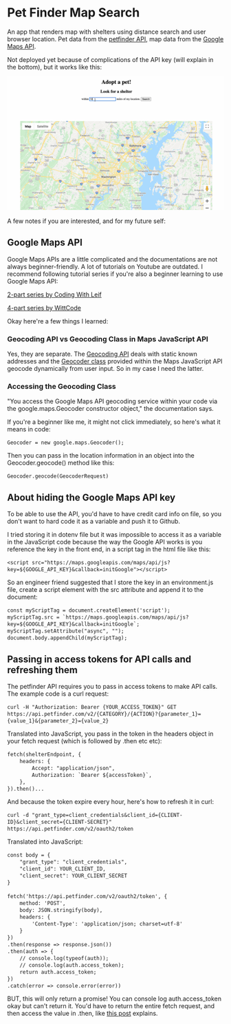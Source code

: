 # Pet Finder Map Search

An app that renders map with shelters using distance search and user browser location. Pet data from the [petfinder API](https://www.petfinder.com/developers/v2/docs/), map data from the [Google Maps API](https://developers.google.com/maps/documentation).

Not deployed yet because of complications of the API key (will explain in the bottom), but it works like this:

![alt text](img/pet_finder.gif)

A few notes if you are interested, and for my future self:

## Google Maps API
Google Maps APIs are a little complicated and the documentations are not always beginner-friendly. A lot of tutorials on Youtube are outdated. I recommend following tutorial series if you're also a beginner learning to use Google Maps API:

[2-part series by Coding With Leif](https://www.youtube.com/watch?v=C6VxJoR3754)

[4-part series by WittCode](https://www.youtube.com/watch?v=Ad7bS3g87ds&list=PLkqiWyX-_Lot4FvynFl9i0vY1PbS11mHR)

Okay here're a few things I learned:

### Geocoding API vs Geocoding Class in Maps JavaScript API
Yes, they are separate. The [Geocoding API](https://developers.google.com/maps/documentation/geocoding/start) deals with static known addresses and the [Geocoder class](https://developers.google.com/maps/documentation/javascript/geocoding) provided within the Maps JavaScript API geocode dynamically from user input. So in my case I need the latter.

### Accessing the Geocoding Class 
"You access the Google Maps API geocoding service within your code via the google.maps.Geocoder constructor object," the documentation says. 

If you're a beginner like me, it might not click immediately, so here's what it means in code:

    Geocoder = new google.maps.Geocoder();

Then you can pass in the location information in an object into the Geocoder.geocode() method like this:

    Geocoder.geocode(GeocoderRequest)

## About hiding the Google Maps API key
To be able to use the API, you'd have to have credit card info on file, so you don't want to hard code it as a variable and push it to Github. 

I tried storing it in dotenv file but it was impossible to access it as a variable in the JavaScript code because the way the Google API works is you reference the key in the front end, in a script tag in the html file like this:

    <script src="https://maps.googleapis.com/maps/api/js?key=${GOOGLE_API_KEY}&callback=initGoogle"></script>

So an engineer friend suggested that I store the key in an environment.js file, create a script element with the src attribute and append it to the document:

    const myScriptTag = document.createElement('script');
    myScriptTag.src = `https://maps.googleapis.com/maps/api/js?key=${GOOGLE_API_KEY}&callback=initGoogle`;
    myScriptTag.setAttribute("async", "");
    document.body.appendChild(myScriptTag);


## Passing in access tokens for API calls and refreshing them
The petfinder API requires you to pass in access tokens to make API calls. The example code is a curl request:

    curl -H "Authorization: Bearer {YOUR_ACCESS_TOKEN}" GET https://api.petfinder.com/v2/{CATEGORY}/{ACTION}?{parameter_1}={value_1}&{parameter_2}={value_2}

Translated into JavaScript, you pass in the token in the headers object in your fetch request (which is followed by .then etc etc):

    fetch(shelterEndpoint, {
        headers: {
            Accept: "application/json",
            Authorization: `Bearer ${accessToken}`,
        },
    }).then()...

And because the token expire every hour, here's how to refresh it in curl:

    curl -d "grant_type=client_credentials&client_id={CLIENT-ID}&client_secret={CLIENT-SECRET}" https://api.petfinder.com/v2/oauth2/token

Translated into JavaScript:

    const body = {
        "grant_type": "client_credentials",
        "client_id": YOUR_CLIENT_ID,
        "client_secret": YOUR_CLIENT_SECRET
    }

    fetch('https://api.petfinder.com/v2/oauth2/token', {
        method: 'POST',
        body: JSON.stringify(body),
        headers: {
            'Content-Type': 'application/json; charset=utf-8'
        }
    })
    .then(response => response.json())
    .then(auth => {
        // console.log(typeof(auth));
        // console.log(auth.access_token);
        return auth.access_token;
    })
    .catch(error => console.error(error))

BUT, this will only return a promise! You can console log auth.access_token okay but can't return it. You'd have to return the entire fetch request, and then access the value in .then, like [this post](https://stackoverflow.com/questions/47604040/how-to-get-data-returned-from-fetch-promise) explains.




